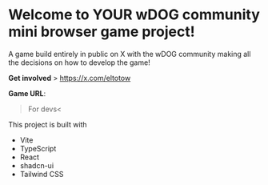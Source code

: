 # Welcome to YOUR wDOG community mini browser game project!
A game build entirely in public on X with the wDOG community making all the decisions on how to develop the game!

**Get involved** > https://x.com/eltotow 

**Game URL**:

>For devs<

This project is built with
- Vite
- TypeScript
- React
- shadcn-ui
- Tailwind CSS


